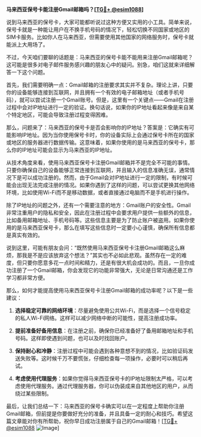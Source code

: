 **马来西亚保号卡能注册Gmail邮箱吗？[[TG💪+ @esim1088](https://t.me/s/esim1088)]**

说到马来西亚的保号卡，大家可能都听说过这种方便又实用的小工具。简单来说，保号卡就是一种能让用户在不换手机号码的情况下，轻松切换不同国家或地区的SIM卡服务。比如你人在马来西亚，但需要使用其他国家的网络服务时，保号卡就能派上大用场了。

不过，今天咱们要聊的话题是：马来西亚的保号卡能不能用来注册Gmail邮箱呢？这可能是很多对电子邮件服务感兴趣的朋友心中的疑问。别急，咱们这就来详细解答一下这个问题。

首先，我们需要明确一点：Gmail邮箱的注册要求其实并不复杂。理论上讲，只要你的设备能够连接到互联网，并且拥有一个有效的电子邮箱地址（或者手机号码），就可以尝试注册一个Gmail账号。但是，这里有一个关键点——Gmail在注册过程中会对IP地址进行一定的验证。换句话说，如果你的IP地址看起来像是来自某个特定地区，可能会导致注册过程变得困难。

那么，问题来了：马来西亚的保号卡是否会影响你的IP地址？答案是：它确实有可能影响IP地址。因为当你使用保号卡时，你的设备实际上会通过保号卡所在的国家或地区的服务器进行数据传输。这意味着，如果你使用的是马来西亚的保号卡，那么你的IP地址可能会显示为马来西亚的IP地址。

从技术角度来看，使用马来西亚保号卡注册Gmail邮箱并不是完全不可能的事情。只要你确保自己的设备能够正常连接到互联网，并且输入的信息准确无误，通常情况下是可以成功注册的。然而，由于Gmail会对IP地址进行一定的限制，有时候可能会出现无法完成注册的情况。如果你遇到了这样的问题，可以尝试更换其他网络环境，比如使用Wi-Fi而不是移动数据，或者直接通过电脑而不是手机进行操作。

除了IP地址的问题之外，还有一个需要注意的地方：Gmail账户的安全性。Gmail非常注重用户的隐私和安全，因此在注册过程中会要求用户提供一些额外的信息，比如备用邮箱地址、手机号码等。这些信息主要是为了防止账户被盗用。如果你使用的是马来西亚保号卡，那么在填写这些信息时一定要小心谨慎，确保所有信息都是真实有效的。

说到这里，可能有朋友会问：“既然使用马来西亚保号卡注册Gmail邮箱这么麻烦，那我是不是应该放弃这个想法？”其实也不必如此悲观。虽然存在一定的难度，但只要你愿意多花一点时间和精力，还是有很大机会成功的。而且，一旦你成功注册了一个Gmail邮箱，你会发现它的功能非常强大，无论是日常沟通还是工作学习都非常方便。

那么，如何才能提高使用马来西亚保号卡注册Gmail邮箱的成功率呢？以下是一些建议：

1. **选择稳定可靠的网络环境**：尽量避免使用公共Wi-Fi，而是选择一个信号稳定的私人Wi-Fi网络。这样可以减少网络中断的可能性，提高注册成功率。
   
2. **提前准备好备用信息**：在注册之前，确保你已经准备好了备用邮箱地址和手机号码。这样即使遇到问题，也可以及时找回账户。

3. **保持耐心和冷静**：注册过程中可能会遇到各种意想不到的情况，比如验证码发送失败等。这时候千万不要慌张，仔细检查每一项操作，必要时可以稍后再试。

4. **考虑使用代理服务**：如果你觉得马来西亚保号卡的IP地址限制太严格，可以考虑使用代理服务。通过代理服务器，你可以伪装成来自其他地区的用户，从而绕过某些限制。

最后，让我们总结一下：马来西亚的保号卡确实可以在一定程度上帮助你注册Gmail邮箱，但前提是你要做好充分的准备，并且具备一定的耐心和技巧。希望这篇文章能对你有所帮助，祝你早日成功注册属于自己的Gmail邮箱！[[TG💪+ @esim1088](https://t.me/s/esim1088) ![Image](https://i.postimg.cc/4NQfJmqS/Snipaste-2025-05-13-00-14-12.png)]